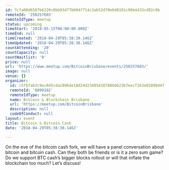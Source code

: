 ```yaml
---
id: 7cfa00d6587b6220c0bb93477b604f714c3ab52d70e0d8101c96b4433cd92c9b
remoteId: '250257603'
remoteIdType: meetup
status: upcoming
timeStart: '2018-05-15T08:00:00.000Z'
timeEnd: null
timeCreated: '2018-04-29T05:38:30.146Z'
timeUpdated: '2018-04-29T05:38:30.146Z'
countAttending: '20'
countCapacity: null
countWaitlist: '0'
price: null
url: 'https://www.meetup.com/BitcoinBrisbane/events/250257603/'
image: null
venue: {}
organizer:
  id: c5fbfab3c9ec845cdac096de18d24d23405410788b6623b7eecf263e03898d4f
  remoteId: '8099102'
  remoteIdType: meetup
  name: Bitcoin & Blockchain Brisbane
  url: 'https://meetup.com/BitcoinBrisbane'
  description: null
  codeOfConduct: null
layout: event
title: Bitcoin & Bitcoin Cash
date: '2018-04-29T05:38:30.146Z'

---
```

<p>On the eve of the bitcoin cash fork, we will have a panel conversation about bitcoin and bitcoin cash. Can they both be friends or is it a zero sum game? Do we support BTC cash’s bigger blocks rollout or will that inflate the blockchain too much? Let’s discuss!</p>
